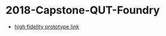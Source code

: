 # 2018-Capstone-QUT-Foundry


* [high fidelity prototype link](https://xd.adobe.com/view/500071a9-4e41-4fa9-5ad4-35abcf1d54ec-2631/?fullscreen)
